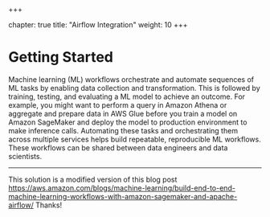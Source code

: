 +++

chapter: true
title: "Airflow Integration"
weight: 10
+++

# Getting Started

Machine learning (ML) workflows orchestrate and automate sequences of ML tasks by enabling data collection and transformation. This is followed by training, testing, and evaluating a ML model to achieve an outcome. For example, you might want to perform a query in Amazon Athena or aggregate and prepare data in AWS Glue before you train a model on Amazon SageMaker and deploy the model to production environment to make inference calls. Automating these tasks and orchestrating them across multiple services helps build repeatable, reproducible ML workflows. These workflows can be shared between data engineers and data scientists.

---------------

 This solution is a modified version of this blog post https://aws.amazon.com/blogs/machine-learning/build-end-to-end-machine-learning-workflows-with-amazon-sagemaker-and-apache-airflow/
 Thanks!
